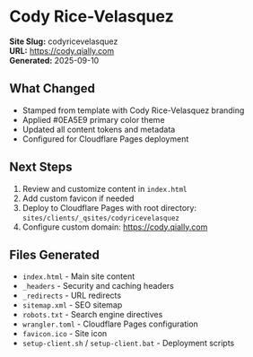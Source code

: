 # Cody Rice-Velasquez

**Site Slug:** codyricevelasquez  
**URL:** https://cody.qially.com  
**Generated:** 2025-09-10

## What Changed
- Stamped from template with Cody Rice-Velasquez branding
- Applied #0EA5E9 primary color theme
- Updated all content tokens and metadata
- Configured for Cloudflare Pages deployment

## Next Steps
1. Review and customize content in `index.html`
2. Add custom favicon if needed
3. Deploy to Cloudflare Pages with root directory: `sites/clients/_qsites/codyricevelasquez`
4. Configure custom domain: https://cody.qially.com

## Files Generated
- `index.html` - Main site content
- `_headers` - Security and caching headers
- `_redirects` - URL redirects
- `sitemap.xml` - SEO sitemap
- `robots.txt` - Search engine directives
- `wrangler.toml` - Cloudflare Pages configuration
- `favicon.ico` - Site icon
- `setup-client.sh` / `setup-client.bat` - Deployment scripts
